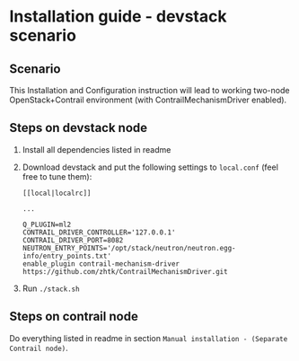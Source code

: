 # Installation guide - devstack scenario

## Scenario

This Installation and Configuration instruction will lead to working two-node
OpenStack+Contrail environment (with ContrailMechanismDriver enabled).

## Steps on devstack node

1. Install all dependencies listed in readme

2. Download devstack and put the following settings to `local.conf` (feel free to tune them):
	```
	[[local|localrc]]

	...

	Q_PLUGIN=ml2
	CONTRAIL_DRIVER_CONTROLLER='127.0.0.1'
	CONTRAIL_DRIVER_PORT=8082
	NEUTRON_ENTRY_POINTS='/opt/stack/neutron/neutron.egg-info/entry_points.txt'
	enable_plugin contrail-mechanism-driver https://github.com/zhtk/ContrailMechanismDriver.git
	```

3. Run `./stack.sh`

## Steps on contrail node

Do everything listed in readme in section `Manual installation - (Separate Contrail node)`.
